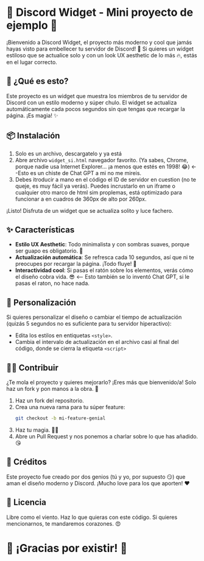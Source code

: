 # 🎉 Discord Widget - Mini proyecto de ejemplo 🎨

¡Bienvenido a Discord Widget, el proyecto más moderno y cool que jamás hayas visto para embellecer tu servidor de Discord! 🚀 Si quieres un widget estiloso que se actualice solo y con un look UX aesthetic de lo más 🔥, estás en el lugar correcto.

## 🚀 ¿Qué es esto?

Este proyecto es un widget que muestra los miembros de tu servidor de Discord con un estilo moderno y súper chulo. El widget se actualiza automáticamente cada pocos segundos sin que tengas que recargar la página. ¡Es magia! ✨

## 📦 Instalación

1. Solo es un archivo, descargatelo y ya está
2. Abre archivo `widget_si.html` navegador favorito. (Ya sabes, Chrome, porque nadie usa Internet Explorer... ¡a menos que estés en 1998! 😂) <--Esto es un chiste de Chat GPT a mi no me mireis.
3. Debes itroducir a mano en el código el ID de servidor en cuestion (no te queje, es muy fácil ya verás). Puedes incrustarlo en un iframe o cualquier otro marco de html sim proplemas, está optimizado para funcionar a en cuadros de 360px de alto por 260px. 

¡Listo! Disfruta de un widget que se actualiza solito y luce fachero.

## ✨ Características

- **Estilo UX Aesthetic**: Todo minimalista y con sombras suaves, porque ser guapo es obligatorio. 💅
- **Actualización automática**: Se refresca cada 10 segundos, así que ni te preocupes por recargar la página. ¡Todo fluye! 🌊
- **Interactividad cool**: Si pasas el ratón sobre los elementos, verás cómo el diseño cobra vida. 😎 <-- Esto también se lo inventó Chat GPT, si le pasas el raton, no hace nada.

## 🔧 Personalización

Si quieres personalizar el diseño o cambiar el tiempo de actualización (quizás 5 segundos no es suficiente para tu servidor hiperactivo):

- Edita los estilos en entiquetas `<style>`.
- Cambia el intervalo de actualización en el archivo casi al final del código, donde se cierra la etiqueta `<script>`

## 🧑‍💻 Contribuir

¿Te mola el proyecto y quieres mejorarlo? ¡Eres más que bienvenido/a! Solo haz un fork y pon manos a la obra. 💪

1. Haz un fork del repositorio.
2. Crea una nueva rama para tu súper feature:
   ```bash
   git checkout -b mi-feature-genial
   ```
3. Haz tu magia. 🧙‍♂️
4. Abre un Pull Request y nos ponemos a charlar sobre lo que has añadido. 😘

## 🥳 Créditos

Este proyecto fue creado por dos genios (tú y yo, por supuesto 😏) que aman el diseño moderno y Discord. ¡Mucho love para los que aporten! ❤️

## 📜 Licencia

Libre como el viento. Haz lo que quieras con este código. Si quieres mencionarnos, te mandaremos corazones. 😍

# 🎉 ¡Gracias por existir! 💖
